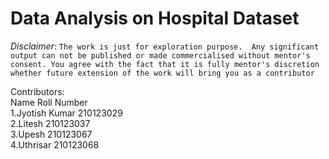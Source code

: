 # Data Analysis on Hospital Dataset
*Disclaimer*: `The work is just for exploration purpose.  Any significant output can not be published or made commercialised without mentor's consent. You agree with the fact that it is fully mentor's discretion whether future extension of the work will bring you as a contributor`

Contributors:  <br/>
Name             Roll Number <br/>
1.Jyotish Kumar  210123029  <br/>
2.Litesh         210123037  <br/>
3.Upesh          210123067  <br/>
4.Uthrisar       210123068
